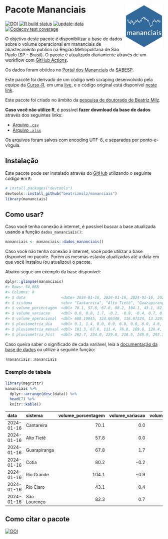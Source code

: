
<!-- README.md is generated from README.Rmd. Please edit that file -->

# Pacote Mananciais <img src="man/figures/hexlogo.png" align="right" width = "120px"/>

<!-- badges: start -->

[![DOI](https://zenodo.org/badge/DOI/10.5281/zenodo.4733056.svg)](https://doi.org/10.5281/zenodo.4733056)
[![R build
status](https://github.com/beatrizmilz/mananciais/workflows/R-CMD-check/badge.svg)](https://github.com/beatrizmilz/mananciais/actions)
[![update-data](https://github.com/beatrizmilz/mananciais/actions/workflows/2-update_data.yaml/badge.svg)](https://github.com/beatrizmilz/mananciais/actions/workflows/2-update_data.yaml)
[![Codecov test
coverage](https://codecov.io/gh/beatrizmilz/mananciais/branch/master/graph/badge.svg)](https://codecov.io/gh/beatrizmilz/mananciais?branch=master)
<!-- badges: end -->

O objetivo deste pacote é disponibilizar a base de dados sobre o volume
operacional em mananciais de abastecimento público na Região
Metropolitana de São Paulo (SP - Brasil). O pacote é atualizado
diariamente através de um workflow com [GitHub
Actions](https://github.com/beatrizmilz/mananciais/actions).

Os dados foram obtidos no [Portal dos
Mananciais](http://mananciais.sabesp.com.br/Situacao) da
[SABESP](http://site.sabesp.com.br/site/Default.aspx).

Este pacote foi derivado de um código web scraping desenvolvido pela
equipe da [Curso-R](https://www.curso-r.com/), em uma
[live](https://youtu.be/jvZIxrMmOcQ), e o código original está
disponível [neste
link](https://github.com/curso-r/lives/blob/master/drafts/20200730_scraper_sabesp.R).

Este pacote foi criado no âmbito da [pesquisa de doutorado de Beatriz
Milz](https://beatrizmilz.github.io/tese/).

**Caso você não utilize R**, é possível **fazer download da base de
dados** através dos seguintes links:

- [Arquivo
  `.csv`](https://github.com/beatrizmilz/mananciais/raw/master/inst/extdata/mananciais.csv)
- [Arquivo
  `.xlsx`](https://github.com/beatrizmilz/mananciais/blob/master/inst/extdata/mananciais.xlsx?raw=true)

Os arquivos foram salvos com encoding UTF-8, e separados por
ponto-e-vírgula.

## Instalação

Este pacote pode ser instalado através do [GitHub](https://github.com/)
utilizando o seguinte código em `R`:

``` r
# install.packages("devtools")
devtools::install_github("beatrizmilz/mananciais")
library(mananciais)
```

## Como usar?

Caso você tenha conexão à internet, é possível buscar a base atualizada
usando a função `dados_mananciais()`:

``` r
mananciais <- mananciais::dados_mananciais() 
```

Caso você não tenha conexão à internet, você pode utilizar a base
disponível no pacote. Porém as mesmas estarão atualizadas até a data em
que você instalou (ou atualizou) o pacote.

Abaixo segue um exemplo da base disponível:

``` r
dplyr::glimpse(mananciais)
#> Rows: 54,868
#> Columns: 8
#> $ data                <date> 2024-01-16, 2024-01-16, 2024-01-16, 2024-01-16, 2…
#> $ sistema             <chr> "Cantareira", "Alto Tietê", "Guarapiranga", "Cotia…
#> $ volume_porcentagem  <dbl> 70.1, 57.8, 67.8, 80.2, 104.1, 43.1, 82.3, 70.1, 5…
#> $ volume_variacao     <dbl> 0.0, 0.0, 1.7, -0.2, -0.9, -0.4, 0.7, 0.0, 0.2, 3.…
#> $ volume_operacional  <dbl> 688.10845, 324.06348, 116.07324, 13.22936, 116.819…
#> $ pluviometria_dia    <dbl> 0.1, 1.4, 0.0, 0.0, 0.0, 0.0, 0.0, 4.6, 0.0, 0.0, …
#> $ pluviometria_mensal <dbl> 101.3, 67.0, 111.4, 76.8, 169.6, 128.4, 50.0, 101.…
#> $ pluviometria_hist   <dbl> 262.7, 234.0, 229.8, 218.5, 245.9, 293.3, 273.2, 2…
```

Caso queira saber o significado de cada variável, leia a [documentação
da base de
dados](https://beatrizmilz.github.io/mananciais/reference/mananciais.html)
ou utilize a seguinte função:

``` r
?mananciais::mananciais
```

### Exemplo de tabela

``` r
library(magrittr)
mananciais %>% 
  dplyr::arrange(desc(data)) %>% 
  head(7) %>%
  knitr::kable()
```

| data       | sistema      | volume_porcentagem | volume_variacao | volume_operacional | pluviometria_dia | pluviometria_mensal | pluviometria_hist |
|:-----------|:-------------|-------------------:|----------------:|-------------------:|-----------------:|--------------------:|------------------:|
| 2024-01-16 | Cantareira   |               70.1 |             0.0 |          688.10845 |              0.1 |               101.3 |             262.7 |
| 2024-01-16 | Alto Tietê   |               57.8 |             0.0 |          324.06348 |              1.4 |                67.0 |             234.0 |
| 2024-01-16 | Guarapiranga |               67.8 |             1.7 |          116.07324 |              0.0 |               111.4 |             229.8 |
| 2024-01-16 | Cotia        |               80.2 |            -0.2 |           13.22936 |              0.0 |                76.8 |             218.5 |
| 2024-01-16 | Rio Grande   |              104.1 |            -0.9 |          116.81923 |              0.0 |               169.6 |             245.9 |
| 2024-01-16 | Rio Claro    |               43.1 |            -0.4 |            5.88695 |              0.0 |               128.4 |             293.3 |
| 2024-01-16 | São Lourenço |               82.3 |             0.7 |           73.12286 |              0.0 |                50.0 |             273.2 |

## Como citar o pacote

[![DOI](https://zenodo.org/badge/DOI/10.5281/zenodo.4733056.svg)](https://doi.org/10.5281/zenodo.4733056)
